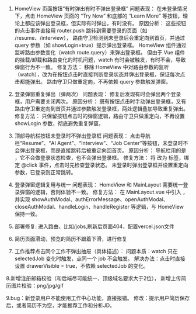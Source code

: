 1. HomeView 页面按钮“有时弹出有时不弹出登录框”
问题表现：
在未登录情况下，点击 HomeView 页面的 “Try Now” 和底部的 “Learn More” 等按钮，理论上都应该弹出登录框，但实际有时弹出，有时没有。
原因分析：
这些按钮的点击事件直接用 router.push 跳转到需要登录的页面（如 /resume、/interview），
路由守卫检测到未登录后会重定向到首页，并通过 query 参数（如 showLogin=true）提示弹出登录框。
HomeView 组件通过监听路由参数变化（watch route.query）来弹出登录框。
但由于 Vue 组件的挂载/卸载和路由变化的时机问题，watch 有时会被触发，有时不会，导致弹窗行为不一致。
修复方法：
移除 HomeView 中对路由参数的监听（watch），改为在按钮点击时直接判断登录状态并弹出登录框，保证每次点击都能弹出。
路由守卫只做重定向，不再依赖 query 参数触发弹窗。
2. 登录弹窗重复弹出（弹两次）
问题表现：
修复后发现有时会弹出两个登录框，用户需要关闭两次。
原因分析：
既有按钮点击时手动弹出登录框，又有路由守卫重定向到首页并通过参数触发登录框，两处逻辑叠加导致重复弹出。
修复方法：
只保留按钮点击时的弹窗逻辑，路由守卫只做重定向，不再设置 showLogin 参数，彻底避免重复弹窗。
3. 顶部导航栏按钮未登录时不弹出登录框
问题表现：
点击导航栏“Resume”、“AI Agent”、“Interview”、“Job Center”等按钮，未登录时不会弹出登录框，而是直接跳转后被重定向回首页。
原因分析：
导航栏用的是 <router-link>，它不会做登录状态检查，也不会弹出登录框。
修复方法：
将 <router-link> 改为 <a> 标签，绑定 @click 事件，点击时先检查登录状态。
未登录时弹出登录框并设置重定向参数，已登录则正常跳转。
4. 登录弹窗逻辑复用与统一
问题表现：
HomeView 和 MainLayout 需要统一登录弹窗的逻辑，否则体验不一致。
修复方法：
在 MainLayout.vue 中引入 <AuthModal />，并实现 showAuthModal、authErrorMessage、openAuthModal、closeAuthModal、handleLogin、handleRegister 等逻辑，与 HomeView 保持一致。

5. 部署修复: 进入路由，比如/jobs,刷新后页面404，配置vercel.json文件

6. 简历页面滑动，预览的简历不跟着下滑，进行修复

7. 工作推荐点击同个工作不弹出抽屉（具体描述）：
问题本质：watch 只在 selectedJob 变化时触发，点同一个 job 不会触发。
解决办法：点击时直接设置 drawerVisible = true，不依赖 selectedJob 的变化。

8.新增注册邮箱校验（和后端尽可能统一，顶级域名要求大于2位），
新增上传简历图片校验：png/jpg/gif

9.bug：新登录用户不能使用工作中心功能，直接报错。
修改：提示用户简历保存后，或者简历不为空，才能推荐工作和分析JD。

